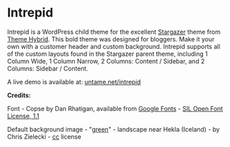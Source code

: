 Intrepid
========

Intrepid is a WordPress child theme for the excellent <a href="http://themehybrid.com/themes/stargazer">Stargazer</a> theme from <a href="http://themehybrid.com/">Theme Hybrid</a>. This bold theme was designed for bloggers. Make it your own with a customer header and custom background. Intrepid supports all of the custom layouts found in the Stargazer parent theme, including  1 Column Wide, 1 Column Narrow, 2 Columns: Content / Sidebar, and 2 Columns: Sidebar / Content.

A live demo is available at: <a href="http://untame.net/intrepid/">untame.net/intrepid</a>

<strong>Credits:</strong> 

Font - Copse by Dan Rhatigan, available from <a href="https://www.google.com/fonts">Google Fonts</a> - <a href="http://scripts.sil.org/OFL">SIL Open Font License, 1.1</a>

Default background image - "<a href="http://www.flickr.com/photos/zanthia/4290315489/">green</a>" - landscape near Hekla (Iceland) - by Chris Zielecki - <a href="http://creativecommons.org/licenses/by-nc-sa/2.0/">cc</a> license
